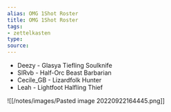 ```yaml
---
alias: OMG 1Shot Roster
title: OMG 1Shot Roster
tags:
- zettelkasten
type:
source: 
---
```

- Deezy -  Glasya Tiefling Soulknife 
- SlRvb - Half-Orc Beast Barbarian
- Cecile_GB - Lizardfolk Hunter
- Leah - Lightfoot Halfling Thief

![[/notes/images/Pasted image 20220922164445.png]]